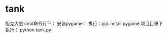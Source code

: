 # tank
坦克大战
cmd命令行下：
    安装pygame：
        执行：pip install pygame
    项目目录下执行：
        python tank.py
